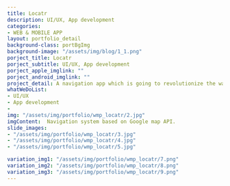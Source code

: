 ```yaml
---
title: Locatr
description: UI/UX, App development
categories:
- WEB & MOBILE APP
layout: portfolio_detail
background-class: portBgImg
background-image: "/assets/img/blog/1_1.png"
porject_title: Locatr
porject_subtitle: UI/UX, App development
porject_apple_imglink: ""
porject_android_imglink: ""
project_detail: A navigation app which is going to revolutionize the way we travel, locate destinations and share our locations. The core concept of the app is based on travel and navigation and how easily we can arrive or reach at a destination. The app’s intuitive UI along with google’s material design integration gives the UI, a simple yet powerful visual appeal.
whatWeDoList:
- UI/UX
- App development
- 
img: "/assets/img/portfolio/wmp_locatr/2.jpg"
imgContent:  Navigation system based on Google map API.
slide_images:
- "/assets/img/portfolio/wmp_locatr/3.jpg"
- "/assets/img/portfolio/wmp_locatr/4.jpg"
- "/assets/img/portfolio/wmp_locatr/5.jpg"

variation_img1: "/assets/img/portfolio/wmp_locatr/7.png"
variation_img2: "/assets/img/portfolio/wmp_locatr/8.png"
variation_img3: "/assets/img/portfolio/wmp_locatr/9.png"
---
```


